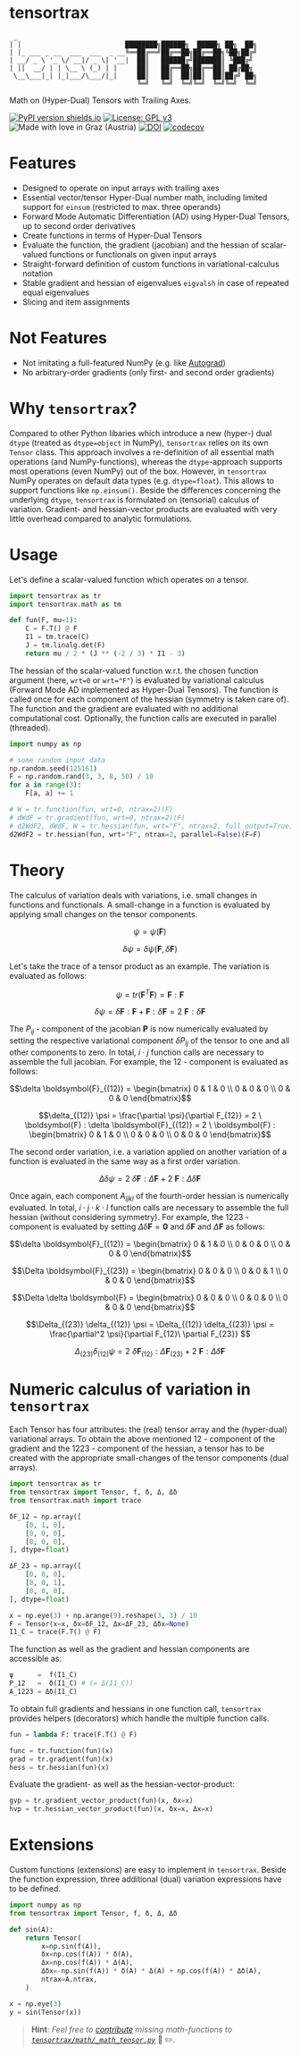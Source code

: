 # tensortrax

```
 _                            
| |                          ████████╗██████╗  █████╗ ██╗  ██╗
| |_ ___ _ __  ___  ___  _ __╚══██╔══╝██╔══██╗██╔══██╗╚██╗██╔╝
| __/ _ \ '_ \/ __|/ _ \| '__|  ██║   ██████╔╝███████║ ╚███╔╝ 
| ||  __/ | | \__ \ (_) | |     ██║   ██╔══██╗██╔══██║ ██╔██╗ 
 \__\___|_| |_|___/\___/|_|     ██║   ██║  ██║██║  ██║██╔╝ ██╗
                                ╚═╝   ╚═╝  ╚═╝╚═╝  ╚═╝╚═╝  ╚═╝  
```

Math on (Hyper-Dual) Tensors with Trailing Axes.

[![PyPI version shields.io](https://img.shields.io/pypi/v/tensortrax.svg)](https://pypi.python.org/pypi/tensortrax/) [![License: GPL v3](https://img.shields.io/badge/License-GPLv3-blue.svg)](https://www.gnu.org/licenses/gpl-3.0) ![Made with love in Graz (Austria)](https://img.shields.io/badge/Made%20with%20%E2%9D%A4%EF%B8%8F%20in-Graz%20(Austria)-0c674a) [![DOI](https://zenodo.org/badge/570708066.svg)](https://zenodo.org/badge/latestdoi/570708066) [![codecov](https://codecov.io/github/adtzlr/tensortrax/branch/main/graph/badge.svg?token=7DTH0HKYO9)](https://codecov.io/github/adtzlr/tensortrax)

# Features
- Designed to operate on input arrays with trailing axes
- Essential vector/tensor Hyper-Dual number math, including limited support for `einsum` (restricted to max. three operands)
- Forward Mode Automatic Differentiation (AD) using Hyper-Dual Tensors, up to second order derivatives
- Create functions in terms of Hyper-Dual Tensors
- Evaluate the function, the gradient (jacobian) and the hessian of scalar-valued functions or functionals on given input arrays
- Straight-forward definition of custom functions in variational-calculus notation
- Stable gradient and hessian of eigenvalues `eigvalsh` in case of repeated equal eigenvalues
- Slicing and item assignments

# Not Features
- Not imitating a full-featured NumPy (e.g. like [Autograd](https://github.com/HIPS/autograd))
- No arbitrary-order gradients (only first- and second order gradients)

# Why `tensortrax`?
Compared to other Python libaries which introduce a new (hyper-) dual `dtype` (treated as `dtype=object` in NumPy), `tensortrax` relies on its own `Tensor` class. This approach involves a re-definition of all essential math operations (and NumPy-functions), whereas the `dtype`-approach supports most operations (even NumPy) out of the box. However, in `tensortrax` NumPy operates on default data types (e.g. `dtype=float`). This allows to support functions like `np.einsum()`. Beside the differences concerning the underlying `dtype`, `tensortrax` is formulated on (tensorial) calculus of variation. Gradient- and hessian-vector products are evaluated with very little overhead compared to analytic formulations.

# Usage
Let's define a scalar-valued function which operates on a tensor.

```python
import tensortrax as tr
import tensortrax.math as tm

def fun(F, mu=1):
    C = F.T() @ F
    I1 = tm.trace(C)
    J = tm.linalg.det(F)
    return mu / 2 * (J ** (-2 / 3) * I1 - 3)
```

The hessian of the scalar-valued function w.r.t. the chosen function argument (here, `wrt=0` or `wrt="F"`) is evaluated by variational calculus (Forward Mode AD implemented as Hyper-Dual Tensors). The function is called once for each component of the hessian (symmetry is taken care of). The function and the gradient are evaluated with no additional computational cost. Optionally, the function calls are executed in parallel (threaded).

```python
import numpy as np

# some random input data
np.random.seed(125161)
F = np.random.rand(3, 3, 8, 50) / 10
for a in range(3):
    F[a, a] += 1

# W = tr.function(fun, wrt=0, ntrax=2)(F)
# dWdF = tr.gradient(fun, wrt=0, ntrax=2)(F)
# d2WdF2, dWdF, W = tr.hessian(fun, wrt="F", ntrax=2, full_output=True)(F=F)
d2WdF2 = tr.hessian(fun, wrt="F", ntrax=2, parallel=False)(F=F)
```

# Theory
The calculus of variation deals with variations, i.e. small changes in functions and functionals. A small-change in a function is evaluated by applying small changes on the tensor components.

```math
\psi = \psi(\boldsymbol{F})
```

```math
\delta \psi = \delta \psi(\boldsymbol{F}, \delta \boldsymbol{F})
```

Let's take the trace of a tensor product as an example. The variation is evaluated as follows:

```math
\psi = tr(\boldsymbol{F}^T \boldsymbol{F}) = \boldsymbol{F} : \boldsymbol{F}
```

```math
\delta \psi = \delta \boldsymbol{F} : \boldsymbol{F} + \boldsymbol{F} : \delta \boldsymbol{F} = 2 \ \boldsymbol{F} : \delta \boldsymbol{F}
```

The $P_{ij}$ - component of the jacobian $\boldsymbol{P}$ is now numerically evaluated by setting the respective variational component $\delta P_{ij}$ of the tensor to one and all other components to zero. In total, $i \cdot j$ function calls are necessary to assemble the full jacobian. For example, the $12$ - component is evaluated as follows:

```math
\delta \boldsymbol{F}_{(12)} = \begin{bmatrix} 0 & 1 & 0 \\ 0 & 0 & 0 \\ 0 & 0 & 0 \end{bmatrix}
```

```math
\delta_{(12)} \psi = \frac{\partial \psi}{\partial F_{12}} = 2 \ \boldsymbol{F} : \delta \boldsymbol{F}_{(12)} = 2 \ \boldsymbol{F} : \begin{bmatrix} 0 & 1 & 0 \\ 0 & 0 & 0 \\ 0 & 0 & 0 \end{bmatrix}
```

The second order variation, i.e. a variation applied on another variation of a function is evaluated in the same way as a first order variation.

```math
\Delta \delta \psi = 2 \ \delta \boldsymbol{F} : \Delta \boldsymbol{F} + 2 \ \boldsymbol{F} : \Delta \delta \boldsymbol{F}
```

Once again, each component $A_{ijkl}$ of the fourth-order hessian is numerically evaluated. In total, $i \cdot j \cdot k \cdot l$ function calls are necessary to assemble the full hessian (without considering symmetry). For example, the $1223$ - component is evaluated by setting $\Delta \delta \boldsymbol{F} = \boldsymbol{0}$ and $\delta \boldsymbol{F}$ and $\Delta \boldsymbol{F}$ as follows:

```math
\delta \boldsymbol{F}_{(12)} = \begin{bmatrix} 0 & 1 & 0 \\ 0 & 0 & 0 \\ 0 & 0 & 0 \end{bmatrix}
```

```math
\Delta \boldsymbol{F}_{(23)} = \begin{bmatrix} 0 & 0 & 0 \\ 0 & 0 & 1 \\ 0 & 0 & 0 \end{bmatrix}
```

```math
\Delta \delta \boldsymbol{F} = \begin{bmatrix} 0 & 0 & 0 \\ 0 & 0 & 0 \\ 0 & 0 & 0 \end{bmatrix}
```

```math
\Delta_{(23)} \delta_{(12)} \psi = \Delta_{(12)} \delta_{(23)} \psi = \frac{\partial^2 \psi}{\partial F_{12}\ \partial F_{23}} 
```

```math
\Delta_{(23)} \delta_{(12)} \psi = 2 \ \delta \boldsymbol{F}_{(12)} : \Delta \boldsymbol{F}_{(23)} + 2 \ \boldsymbol{F} : \Delta \delta \boldsymbol{F}
```

# Numeric calculus of variation in `tensortrax`
Each Tensor has four attributes: the (real) tensor array and the (hyper-dual) variational arrays. To obtain the above mentioned $12$ - component of the gradient and the $1223$ - component of the hessian, a tensor has to be created with the appropriate small-changes of the tensor components (dual arrays).

```python
import tensortrax as tr
from tensortrax import Tensor, f, δ, Δ, Δδ
from tensortrax.math import trace

δF_12 = np.array([
    [0, 1, 0], 
    [0, 0, 0], 
    [0, 0, 0],
], dtype=float)

ΔF_23 = np.array([
    [0, 0, 0], 
    [0, 0, 1], 
    [0, 0, 0],
], dtype=float)

x = np.eye(3) + np.arange(9).reshape(3, 3) / 10
F = Tensor(x=x, δx=δF_12, Δx=ΔF_23, Δδx=None)
I1_C = trace(F.T() @ F)
```

The function as well as the gradient and hessian components are accessible as:

```python
ψ      =  f(I1_C)
P_12   =  δ(I1_C) # (= Δ(I1_C))
A_1223 = Δδ(I1_C)
```

To obtain full gradients and hessians in one function call, `tensortrax` provides helpers (decorators) which handle the multiple function calls.

```python
fun = lambda F: trace(F.T() @ F)

func = tr.function(fun)(x)
grad = tr.gradient(fun)(x)
hess = tr.hessian(fun)(x)
```

Evaluate the gradient- as well as the hessian-vector-product:

```python
gvp = tr.gradient_vector_product(fun)(x, δx=x)
hvp = tr.hessian_vector_product(fun)(x, δx=x, Δx=x)
```

# Extensions
Custom functions (extensions) are easy to implement in `tensortrax`. Beside the function expression, three additional (dual) variation expressions have to be defined. 

```python
import numpy as np
from tensortrax import Tensor, f, δ, Δ, Δδ

def sin(A):
    return Tensor(
        x=np.sin(f(A)),
        δx=np.cos(f(A)) * δ(A),
        Δx=np.cos(f(A)) * Δ(A),
        Δδx=-np.sin(f(A)) * δ(A) * Δ(A) + np.cos(f(A)) * Δδ(A),
        ntrax=A.ntrax,
    )

x = np.eye(3)
y = sin(Tensor(x))
```

> **Hint**: *Feel free to [contribute](https://github.com/adtzlr/tensortrax/fork) missing math-functions to [`tensortrax/math/_math_tensor.py`](https://github.com/adtzlr/tensortrax/blob/main/tensortrax/math/_math_tensor.py)* :page_with_curl: :pencil2:.
